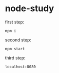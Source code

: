 # node-study

first step:

  	npm i
  
second step:

  	npm start
  
third step:

  	localhost:8080
  
